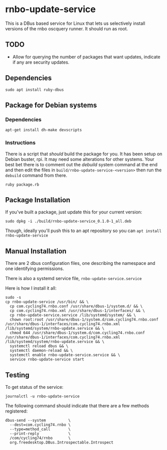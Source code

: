 # rnbo-update-service

This is a DBus based service for Linux that lets us selectively install versions of the rnbo oscquery runner.
It should run as root.

## TODO

* Allow for querying the number of packages that want updates, indicate if any are security updates.

## Dependencies

```shell
sudo apt install ruby-dbus
```

## Package for Debian systems

### Dependencies

```shell
apt-get install dh-make devscripts
```

### Instructions

There is a script that *should* build the package for you. It has been setup on
Debian buster, rpi. It may need some alterations for other systems. Your best
bet there is to comment out the *debuild* system command at the end and then
edit the files in `build/rnbo-update-service-<version>` then run the `debuild`
command from there.

```shell
ruby package.rb
```

## Package Installation

If you've built a package, just update this for your current version:

```shell
sudo dpkg -i ./build/rnbo-update-service_0.1.0-1_all.deb
```

Though, ideally you'll push this to an apt repository so you can `apt install rnbo-update-service`

## Manual Installation

There are 2 dbus configuration files, one describing the namespace and one identifying permissions.

There is also a systemd service file, `rnbo-update-service.service`

Here is how I install it all:

```shell
sudo -s
cp rnbo-update-service /usr/bin/ && \
  cp com.cycling74.rnbo.conf /usr/share/dbus-1/system.d/ && \
  cp com.cycling74.rnbo.xml /usr/share/dbus-1/interfaces/ && \
  cp rnbo-update-service.service /lib/systemd/system/ && \
  chown root:root /usr/share/dbus-1/system.d/com.cycling74.rnbo.conf /usr/share/dbus-1/interfaces/com.cycling74.rnbo.xml /lib/systemd/system/rnbo-update.service && \
  chmod 644 /usr/share/dbus-1/system.d/com.cycling74.rnbo.conf /usr/share/dbus-1/interfaces/com.cycling74.rnbo.xml /lib/systemd/system/rnbo-update.service && \
  systemctl reload dbus && \
  systemctl daemon-reload && \
  systemctl enable rnbo-update-service.service && \
  service rnbo-update-service start
```

## Testing

To get status of the service:

```shell
journalctl -u rnbo-update-service
```

The following command should indicate that there are a few methods registered:

```shell
dbus-send --system          \
  --dest=com.cycling74.rnbo \
  --type=method_call        \
  --print-reply             \
  /com/cycling74/rnbo       \
  org.freedesktop.DBus.Introspectable.Introspect
```
